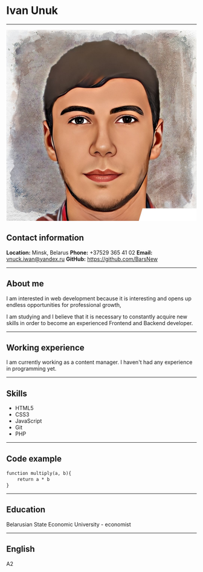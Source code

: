 # Ivan Unuk
---
![Ivan Unuk](img\iv.jpg)
## Contact information
__Location:__ Minsk, Belarus
__Phone:__ +37529 365 41 02
__Email:__ vnuck.iwan@yandex.ru
__GitHub:__ https://github.com/BarsNew

---
## About me
I am interested in web development because it is interesting and opens up endless opportunities for professional growth,

I am studying and I believe that it is necessary to constantly acquire new skills in order to become an experienced Frontend and Backend developer.

---
## Working experience
I am currently working as a content manager. I haven't had any experience in programming yet.

---
## Skills
* HTML5
* CSS3
* JavaScript
* Git
* PHP
---
## Code example
```
function multiply(a, b){
    return a * b
}
```
---
## Education
Belarusian State Economic University - economist

---
## English
A2